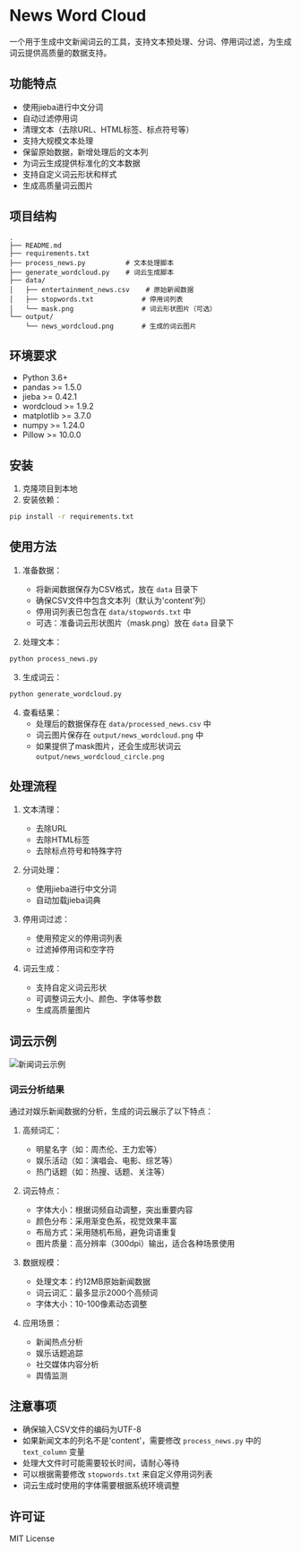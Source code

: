 # News Word Cloud

一个用于生成中文新闻词云的工具，支持文本预处理、分词、停用词过滤，为生成词云提供高质量的数据支持。

## 功能特点

- 使用jieba进行中文分词
- 自动过滤停用词
- 清理文本（去除URL、HTML标签、标点符号等）
- 支持大规模文本处理
- 保留原始数据，新增处理后的文本列
- 为词云生成提供标准化的文本数据
- 支持自定义词云形状和样式
- 生成高质量词云图片

## 项目结构

```
.
├── README.md
├── requirements.txt
├── process_news.py          # 文本处理脚本
├── generate_wordcloud.py    # 词云生成脚本
├── data/
│   ├── entertainment_news.csv    # 原始新闻数据
│   ├── stopwords.txt            # 停用词列表
│   └── mask.png                 # 词云形状图片（可选）
└── output/
    └── news_wordcloud.png       # 生成的词云图片
```

## 环境要求

- Python 3.6+
- pandas >= 1.5.0
- jieba >= 0.42.1
- wordcloud >= 1.9.2
- matplotlib >= 3.7.0
- numpy >= 1.24.0
- Pillow >= 10.0.0

## 安装

1. 克隆项目到本地
2. 安装依赖：
```bash
pip install -r requirements.txt
```

## 使用方法

1. 准备数据：
   - 将新闻数据保存为CSV格式，放在 `data` 目录下
   - 确保CSV文件中包含文本列（默认为'content'列）
   - 停用词列表已包含在 `data/stopwords.txt` 中
   - 可选：准备词云形状图片（mask.png）放在 `data` 目录下

2. 处理文本：
```bash
python process_news.py
```

3. 生成词云：
```bash
python generate_wordcloud.py
```

4. 查看结果：
   - 处理后的数据保存在 `data/processed_news.csv` 中
   - 词云图片保存在 `output/news_wordcloud.png` 中
   - 如果提供了mask图片，还会生成形状词云 `output/news_wordcloud_circle.png`

## 处理流程

1. 文本清理：
   - 去除URL
   - 去除HTML标签
   - 去除标点符号和特殊字符

2. 分词处理：
   - 使用jieba进行中文分词
   - 自动加载jieba词典

3. 停用词过滤：
   - 使用预定义的停用词列表
   - 过滤掉停用词和空字符

4. 词云生成：
   - 支持自定义词云形状
   - 可调整词云大小、颜色、字体等参数
   - 生成高质量图片

## 词云示例

![新闻词云示例](output/news_wordcloud.png)

### 词云分析结果

通过对娱乐新闻数据的分析，生成的词云展示了以下特点：

1. 高频词汇：
   - 明星名字（如：周杰伦、王力宏等）
   - 娱乐活动（如：演唱会、电影、综艺等）
   - 热门话题（如：热搜、话题、关注等）

2. 词云特点：
   - 字体大小：根据词频自动调整，突出重要内容
   - 颜色分布：采用渐变色系，视觉效果丰富
   - 布局方式：采用随机布局，避免词语重复
   - 图片质量：高分辨率（300dpi）输出，适合各种场景使用

3. 数据规模：
   - 处理文本：约12MB原始新闻数据
   - 词云词汇：最多显示2000个高频词
   - 字体大小：10-100像素动态调整

4. 应用场景：
   - 新闻热点分析
   - 娱乐话题追踪
   - 社交媒体内容分析
   - 舆情监测

## 注意事项

- 确保输入CSV文件的编码为UTF-8
- 如果新闻文本的列名不是'content'，需要修改 `process_news.py` 中的 `text_column` 变量
- 处理大文件时可能需要较长时间，请耐心等待
- 可以根据需要修改 `stopwords.txt` 来自定义停用词列表
- 词云生成时使用的字体需要根据系统环境调整

## 许可证

MIT License 